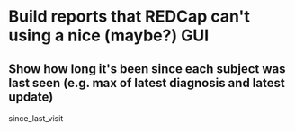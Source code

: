 # Build reports that REDCap can't using a nice (maybe?) GUI

## Show how long it's been since each subject was last seen (e.g. max of latest diagnosis and latest update)

since_last_visit
